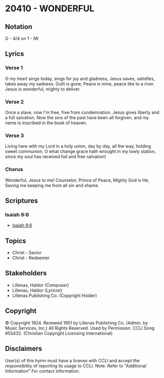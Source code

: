# 20410 - WONDERFUL

## Notation

G - 4/4 on 1 - MI

## Lyrics

### Verse 1

O my heart sings today, sings for joy and gladness, Jesus saves, satisfies, takes away my sadness. Guilt is gone; Peace is mine, peace like to a river. Jesus is wonderful, mighty to deliver.

### Verse 2

Once a slave, now I'm free, free from condemnation. Jesus gives liberty and a full salvation. Now the sins of the past have been all forgiven, and my name is inscribed in the book of heaven.

### Verse 3

Living here with my Lord in a holy union, day by day, all the way, holding sweet communion. O what change grace hath wrought in my lowly station, since my soul has received full and free salvation!

### Chorus

Wonderful, Jesus to me! Counselor, Prince of Peace, Mighty God is He, Saving me keeping me from all sin and shame.


## Scriptures

### Isaiah 9:6

- [Isaiah 9:6](https://www.biblegateway.com/passage/?search=Isaiah%209%3A6)


## Topics

- Christ - Savior
- Christ - Redeemer

## Stakeholders

- Lillenas, Haldor (Composer)
- Lillenas, Haldor (Lyricist)
- Lillenas Publishing Co. (Copyright Holder)

## Copyright

© Copyright 1924. Renewed 1951 by Lillenas Publishing Co. (Admin. by Music Services, Inc.) All Rights Reserved. Used by Permission. CCLI Song #55432.
(Christian Copyright Licensing International)

## Disclaimers

User(s) of this hymn must have a license with CCLI and accept the responsibility of reporting its usage to CCLI.
Note: Refer to "Additional Information" For contact information.


